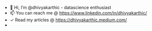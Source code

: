 - 👋 Hi, I’m @dhivyakarthic - datascience enthusiast
- 📫 You can reach me @ https://www.linkedin.com/in/dhivyakarthic/
- ✓ Read my articles @ https://dhivyakarthic.medium.com/
- 
<!---
dhivyakarthic/dhivyakarthic is a ✨ special ✨ repository because its `README.md` (this file) appears on your GitHub profile.
You can click the Preview link to take a look at your changes.
--->
